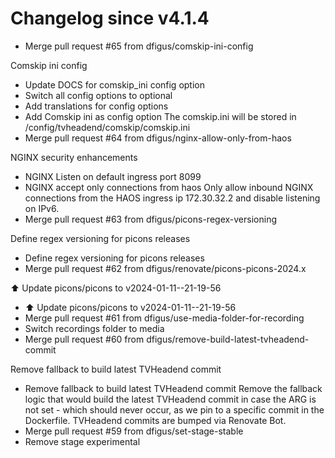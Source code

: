 # Changelog since v4.1.4
- Merge pull request #65 from dfigus/comskip-ini-config

Comskip ini config 
- Update DOCS for comskip_ini config option 
- Switch all config options to optional 
- Add translations for config options 
- Add Comskip ini as config option
The comskip.ini will be stored in /config/tvheadend/comskip/comskip.ini 
- Merge pull request #64 from dfigus/nginx-allow-only-from-haos

NGINX security enhancements 
- NGINX Listen on default ingress port 8099 
- NGINX accept only connections from haos
Only allow inbound NGINX connections from the HAOS ingress ip
172.30.32.2 and disable listening on IPv6. 
- Merge pull request #63 from dfigus/picons-regex-versioning

Define regex versioning for picons releases 
- Define regex versioning for picons releases 
- Merge pull request #62 from dfigus/renovate/picons-picons-2024.x

⬆️ Update picons/picons to v2024-01-11--21-19-56 
- ⬆️ Update picons/picons to v2024-01-11--21-19-56 
- Merge pull request #61 from dfigus/use-media-folder-for-recording 
- Switch recordings folder to media 
- Merge pull request #60 from dfigus/remove-build-latest-tvheadend-commit

Remove fallback to build latest TVHeadend commit 
- Remove fallback to build latest TVHeadend commit
Remove the fallback logic that would build the latest TVHeadend commit
in case the ARG is not set - which should never occur, as we pin to a
specific commit in the Dockerfile. TVHeadend commits are bumped via
Renovate Bot. 
- Merge pull request #59 from dfigus/set-stage-stable 
- Remove stage experimental 
